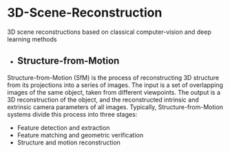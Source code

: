 # 3D-Scene-Reconstruction
3D scene reconstructions based on classical computer-vision and deep learning methods
* ## Structure-from-Motion
Structure-from-Motion (SfM) is the process of reconstructing 3D structure from its projections into a series of images. The input is a set of overlapping images of the same object, taken from different viewpoints. The output is a 3D reconstruction of the object, and the reconstructed intrinsic and extrinsic camera parameters of all images. Typically, Structure-from-Motion systems divide this process into three stages:
  * Feature detection and extraction
  * Feature matching and geometric verification
  * Structure and motion reconstruction

